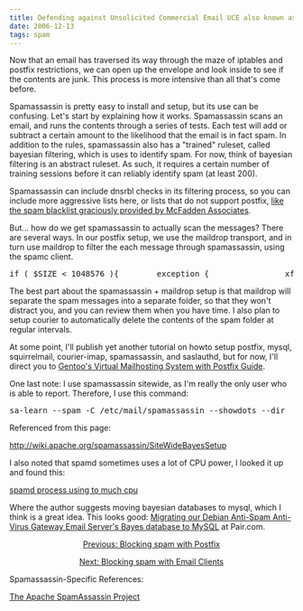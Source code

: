 ```yaml
---
title: Defending against Unsolicited Commercial Email UCE also known as Spam Page 3 Spamassassin
date: 2006-12-13
tags: spam
---
```

Now that an email has traversed its way through the maze of iptables and postfix restrictions, we can open up the envelope and look inside to see if the contents are junk. This process is more intensive than all that's come before.

Spamassassin is pretty easy to install and setup, but its use can be confusing. Let's start by explaining how it works. Spamassassin scans an email, and runs the contents through a series of tests. Each test will add or subtract a certain amount to the likelihood that the email is in fact spam. In addition to the rules, spamassassin also has a "trained" ruleset, called bayesian filtering, which is uses to identify spam. For now, think of bayesian filtering is an abstract ruleset. As such, it requires a certain number of training sessions before it can reliably identify spam (at least 200).

Spamassassin can include dnsrbl checks in its filtering process, so you can include more aggressive lists here, or lists that do not support postfix, <a href="http://bl.csma.biz/">like the spam blacklist graciously provided by McFadden Associates</a>.

But... how do we get spamassassin to actually scan the messages? There are several ways. In our postfix setup, we use the maildrop transport, and in turn use maildrop to filter the each message through spamassassin, using the spamc client.

<pre lang="bash">if ( $SIZE < 1048576 ){        exception {                xfilter "/usr/bin/spamc"        }}</pre>

The best part about the spamassassin + maildrop setup is that maildrop will separate the spam messages into a separate folder, so that they won't distract you, and you can review them when you have time. I also plan to setup courier to automatically delete the contents of the spam folder at regular intervals.

At some point, I'll publish yet another tutorial on howto setup postfix, mysql, squirrelmail, courier-imap, spamassassin, and saslauthd, but for now, I'll direct you to <a href="http://www.gentoo.org/doc/en/virt-mail-howto.xml">Gentoo's Virtual Mailhosting System with Postfix Guide</a>.

One last note: I use spamassassin sitewide, as I'm really the only user who is able to report. Therefore, I use this command:

<pre lang="bash">sa-learn --spam -C /etc/mail/spamassassin --showdots --dir </pre>

Referenced from this page:

<a href="http://wiki.apache.org/spamassassin/SiteWideBayesSetup">http://wiki.apache.org/spamassassin/SiteWideBayesSetup</a>

I also noted that spamd sometimes uses a lot of CPU power, I looked it up and found this:

<a href="http://mail-archives.apache.org/mod_mbox/spamassassin-users/200412.mbox/%3C20041202193253.GA32575@mail.herk.net%3E">spamd process using to much cpu</a>

Where the author suggests moving bayesian databases to mysql, which I think is a great idea. This looks good: <a href="http://www200.pair.com/mecham/spam/debian-spamassassin-sql.html">Migrating our Debian Anti-Spam Anti-Virus Gateway Email Server's Bayes database to MySQL</a> at Pair.com. <center>

<a href="/blog/2006/12/13/defending-against-unsolicited-commercial-email-uce-also-known-as-spam-page-2-postfix/" title="previous">Previous: Blocking spam with Postfix</a>

<a href="/blog/2006/12/13/defending-against-unsolicited-commercial-email-uce-also-known-as-spam-page-4-mail-clients/" title="next">Next: Blocking spam with Email Clients</a></center>

Spamassassin-Specific References:

<a href="http://spamassassin.apache.org/">The Apache SpamAssassin Project</a>

